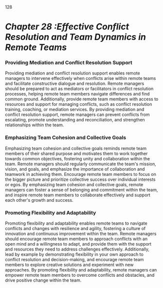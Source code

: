 128


# ***Chapter 28 :Effective Conflict Resolution and Team Dynamics in Remote Teams***


### **Providing Mediation and Conflict Resolution Support**

Providing mediation and conflict resolution support enables remote managers to intervene effectively when conflicts arise within remote teams and facilitate constructive dialogue and resolution. Remote managers should be prepared to act as mediators or facilitators in conflict resolution processes, helping remote team members navigate differences and find common ground. Additionally, provide remote team members with access to resources and support for managing conflicts, such as conflict resolution training, coaching, or mediation services. By providing mediation and conflict resolution support, remote managers can prevent conflicts from escalating, promote understanding and reconciliation, and strengthen relationships within the team.

### **Emphasizing Team Cohesion and Collective Goals**

Emphasizing team cohesion and collective goals reminds remote team members of their shared purpose and motivates them to work together towards common objectives, fostering unity and collaboration within the team. Remote managers should regularly communicate the team's mission, vision, and goals, and emphasize the importance of collaboration and teamwork in achieving them. Encourage remote team members to focus on the bigger picture and prioritize collective success over individual interests or egos. By emphasizing team cohesion and collective goals, remote managers can foster a sense of belonging and commitment within the team, and inspire remote team members to collaborate effectively and support each other's growth and success.

### **Promoting Flexibility and Adaptability**

Promoting flexibility and adaptability enables remote teams to navigate conflicts and changes with resilience and agility, fostering a culture of innovation and continuous improvement within the team. Remote managers should encourage remote team members to approach conflicts with an open mind and a willingness to adapt, and provide them with the support and resources they need to address challenges effectively. Additionally, lead by example by demonstrating flexibility in your own approach to conflict resolution and decision-making, and encourage remote team members to explore creative solutions and experiment with new approaches. By promoting flexibility and adaptability, remote managers can empower remote team members to overcome conflicts and obstacles, and drive positive change within the team.
